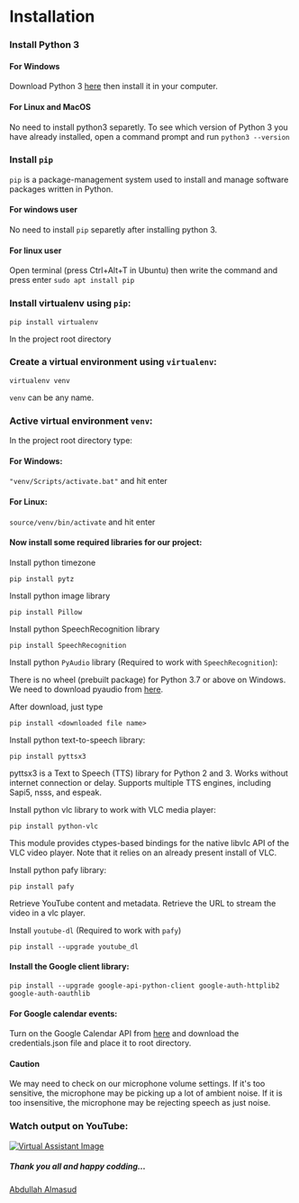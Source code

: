 # Installation

### Install Python 3
#### For Windows
Download Python 3 [here](https://www.python.org/ftp/python/3.8.1/python-3.8.1.exe) then install it in your computer.
#### For Linux and MacOS
No need to install python3 separetly. 
To see which version of Python 3 you have already installed, open a command prompt and run 
```python3 --version```

### Install ```pip``` 
```pip``` is a package-management system used to install and manage software packages written in Python.
#### For windows user
No need to install ```pip``` separetly after installing python 3.
#### For linux user
Open terminal (press Ctrl+Alt+T in Ubuntu) then write the command and press enter ```sudo apt install pip```

### Install virtualenv using ```pip```:
```
pip install virtualenv
```
In the project root directory
### Create a virtual environment using ```virtualenv```:
```
virtualenv venv
```
```venv``` can be any name.

### Active virtual environment ```venv```:
In the project root directory type:
#### For Windows:
```"venv/Scripts/activate.bat"``` and hit enter
#### For Linux:
```source/venv/bin/activate``` and hit enter

#### Now install some required libraries for our project:
Install python timezone
```
pip install pytz
```
Install python image library
```
pip install Pillow
```
Install python SpeechRecognition library
```
pip install SpeechRecognition
```
Install python ```PyAudio``` library (Required to work with ```SpeechRecognition```):

There is no wheel (prebuilt package) for Python 3.7 or above on Windows.
We need to download pyaudio from [here](https://www.lfd.uci.edu/~gohlke/pythonlibs/#pyaudio).

After download, just type
```
pip install <downloaded file name>
```
Install python text-to-speech library:
```
pip install pyttsx3
```
pyttsx3 is a Text to Speech (TTS) library for Python 2 and 3. Works without internet connection 
or delay. Supports multiple TTS engines, including Sapi5, nsss, and espeak.

Install python vlc library to work with VLC media player:
```
pip install python-vlc 
```
This module provides ctypes-based bindings for the native libvlc API of the VLC video player. Note that it relies on an already present install of VLC.

Install python pafy library:
```
pip install pafy
```
Retrieve YouTube content and metadata. Retrieve the URL to stream the video in a vlc player.
 
Install ```youtube-dl``` (Required to work with ```pafy```)
```
pip install --upgrade youtube_dl
```

#### Install the Google client library:
``` 
pip install --upgrade google-api-python-client google-auth-httplib2 google-auth-oauthlib
```

#### For Google calendar events:
Turn on the Google Calendar API from [here](https://developers.google.com/calendar/quickstart/python) and download the credentials.json file and place it to root directory.

#### Caution
We may need to check on our microphone volume settings. 
If it's too sensitive, the microphone may be picking up a lot of ambient noise. 
If it is too insensitive, the microphone may be rejecting speech as just noise.

### Watch output on YouTube:
[![Virtual Assistant Image](https://github.com/almasud/Virtual_Voice_Assistant/blob/master/virtual_assistance_cover.jpg)](https://youtu.be/s-cResya1f4)

##### Thank you all and happy codding... 
[Abdullah Almasud](https://facebook.com/almasud.arm)
